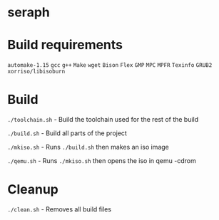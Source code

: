 # seraph

# Build requirements
`automake-1.15`
`gcc`
`g++`
`Make`
`wget`
`Bison`
`Flex`
`GMP`
`MPC`
`MPFR`
`Texinfo`
`GRUB2`
`xorriso/libisoburn`

# Build
`./toolchain.sh` - Build the toolchain used for the rest of the build

`./build.sh` - Build all parts of the project

`./mkiso.sh` - Runs `./build.sh` then makes an iso image

`./qemu.sh` - Runs `./mkiso.sh` then opens the iso in qemu -cdrom

# Cleanup
`./clean.sh` - Removes all build files
